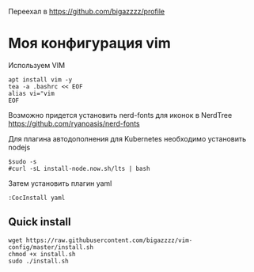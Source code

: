 Переехал в https://github.com/bigazzzz/profile
# Моя конфигурация vim

Используем VIM

```
apt install vim -y
tea -a .bashrc << EOF
alias vi="vim
EOF
```


Возможно придется установить nerd-fonts для иконок в NerdTree https://github.com/ryanoasis/nerd-fonts


Для плагина автодополнения для Kubernetes необходимо установить nodejs


```
$sudo -s
#curl -sL install-node.now.sh/lts | bash
```

Затем установить плагин yaml

```
:CocInstall yaml
```


## Quick install
```
wget https://raw.githubusercontent.com/bigazzzz/vim-config/master/install.sh
chmod +x install.sh
sudo ./install.sh

